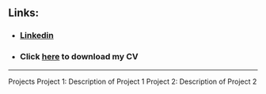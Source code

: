 ## Links:
- ### [Linkedin](https://www.linkedin.com/in/lomfb/)
- ### Click [here](https://docs.google.com/uc?export=download&id=1xdENqbvNmsKp4ZI-mbpGBYrVztwz5vSF) to download my CV
---

Projects
Project 1: Description of Project 1
Project 2: Description of Project 2

